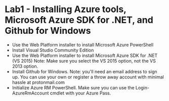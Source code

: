 # Lab1 - Installing Azure tools, Microsoft Azure SDK for .NET, and Github for Windows

* Use the Web Platform installer to install Microsoft Azure PowerShell
* Install Visual Studio Community Edition
* Use the Web Platform installer to install Microsoft Azure SDK for .NET (VS 2015) Note: Make sure you select the VS 2015 option, not the VS 2013 option.
* Install Github for Windows. Note: you'll need an email address to sign up. You can use your own or register a throw away account with minimal hassle at protonmail.com
* Initialize Azure RM PowerShell. Make sure you can use the Login-AzureRmAccount cmdlet with your Azure Pass.
